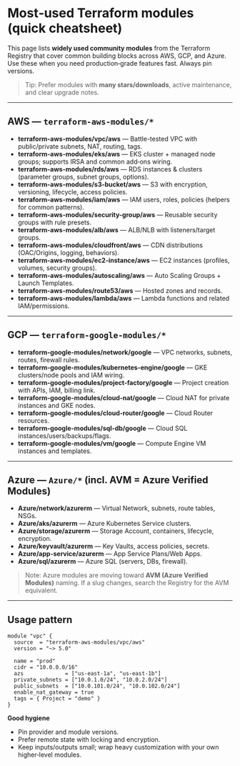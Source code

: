 # Most‑used Terraform modules (quick cheatsheet)

This page lists **widely used community modules** from the Terraform Registry that cover common building blocks across AWS, GCP, and Azure.
Use these when you need production‑grade features fast. Always pin versions.

> Tip: Prefer modules with **many stars/downloads**, active maintenance, and clear upgrade notes.

---

## AWS — `terraform-aws-modules/*`

- **terraform-aws-modules/vpc/aws** — Battle-tested VPC with public/private subnets, NAT, routing, tags.
- **terraform-aws-modules/eks/aws** — EKS cluster + managed node groups; supports IRSA and common add‑ons wiring.
- **terraform-aws-modules/rds/aws** — RDS instances & clusters (parameter groups, subnet groups, options).
- **terraform-aws-modules/s3-bucket/aws** — S3 with encryption, versioning, lifecycle, access policies.
- **terraform-aws-modules/iam/aws** — IAM users, roles, policies (helpers for common patterns).
- **terraform-aws-modules/security-group/aws** — Reusable security groups with rule presets.
- **terraform-aws-modules/alb/aws** — ALB/NLB with listeners/target groups.
- **terraform-aws-modules/cloudfront/aws** — CDN distributions (OAC/Origins, logging, behaviors).
- **terraform-aws-modules/ec2-instance/aws** — EC2 instances (profiles, volumes, security groups).
- **terraform-aws-modules/autoscaling/aws** — Auto Scaling Groups + Launch Templates.
- **terraform-aws-modules/route53/aws** — Hosted zones and records.
- **terraform-aws-modules/lambda/aws** — Lambda functions and related IAM/permissions.

---

## GCP — `terraform-google-modules/*`

- **terraform-google-modules/network/google** — VPC networks, subnets, routes, firewall rules.
- **terraform-google-modules/kubernetes-engine/google** — GKE clusters/node pools and IAM wiring.
- **terraform-google-modules/project-factory/google** — Project creation with APIs, IAM, billing link.
- **terraform-google-modules/cloud-nat/google** — Cloud NAT for private instances and GKE nodes.
- **terraform-google-modules/cloud-router/google** — Cloud Router resources.
- **terraform-google-modules/sql-db/google** — Cloud SQL instances/users/backups/flags.
- **terraform-google-modules/vm/google** — Compute Engine VM instances and templates.

---

## Azure — `Azure/*` (incl. AVM = Azure Verified Modules)

- **Azure/network/azurerm** — Virtual Network, subnets, route tables, NSGs.
- **Azure/aks/azurerm** — Azure Kubernetes Service clusters.
- **Azure/storage/azurerm** — Storage Account, containers, lifecycle, encryption.
- **Azure/keyvault/azurerm** — Key Vaults, access policies, secrets.
- **Azure/app-service/azurerm** — App Service Plans/Web Apps.
- **Azure/sql/azurerm** — Azure SQL (servers, DBs, firewall).

> Note: Azure modules are moving toward **AVM (Azure Verified Modules)** naming. If a slug changes, search the Registry for the AVM equivalent.

---

## Usage pattern
```hcl
module "vpc" {
  source  = "terraform-aws-modules/vpc/aws"
  version = "~> 5.0"

  name = "prod"
  cidr = "10.0.0.0/16"
  azs             = ["us-east-1a", "us-east-1b"]
  private_subnets = ["10.0.1.0/24", "10.0.2.0/24"]
  public_subnets  = ["10.0.101.0/24", "10.0.102.0/24"]
  enable_nat_gateway = true
  tags = { Project = "demo" }
}
```

**Good hygiene**
- Pin provider and module versions.
- Prefer remote state with locking and encryption.
- Keep inputs/outputs small; wrap heavy customization with your own higher‑level modules.
